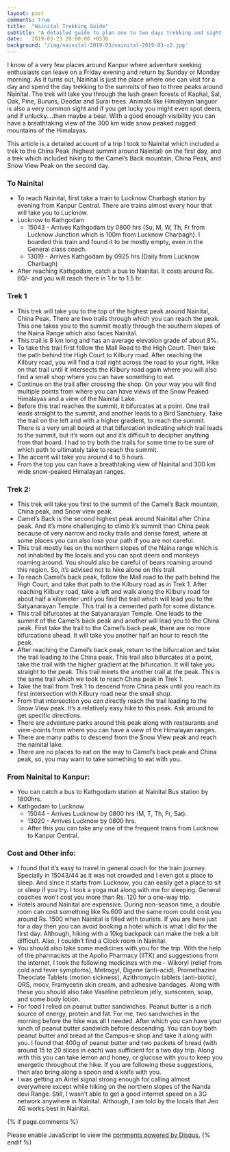 ```yaml
---
layout: post
comments: true
title:  "Nainital Trekking Guide"
subtitle: "A detailed guide to plan one to two days trekking and sight-seeing in Nainital, U.K., India"
date:   2019-03-23 20:00:00 +0530
background: '/img/nainital-2019-03/nainital-2019-03-x2.jpg'
---
```


I know of a very few places around Kanpur where adventure seeking enthusiasts can leave on a Friday evening and return by Sunday or Monday morning. As it turns out, Nainital is just the place where one can visit for a day and spend the day trekking to the summits of two to three peaks around Nainital. The trek will take you through the lush green forests of Kaphal, Sal, Oak, Pine, Buruns, Deodar and Surai trees. Animals like Himalayan languor is also a very common sight and if you get lucky you might even spot deers, and if unlucky….then maybe a bear. With a good enough visibility you can have a breathtaking view of the 300 km wide snow peaked rugged mountains of the Himalayas.


This article is a detailed account of a trip I took to Nainital which included a trek to the China Peak (highest summit around Nainital) on the first day, and a trek which included hiking to the Camel’s Back mountain, China Peak, and Snow View Peak on the second day.


### To Nainital
* To reach Nainital, first take a train to Lucknow Charbagh station by evening from Kanpur Central. There are trains almost every hour that will take you to Lucknow.
* Lucknow to Kathgodam
   * 15043 - Arrives Kathgodam by 0800 hrs (Su, M, W, Th, Fr from Lucknow Junction which is 100m from Lucknow Charbagh). I boarded this train and found it to be mostly empty, even in the General class coach.
   * 13019 - Arrives Kathgodam by 0925 hrs (Daily from Lucknow Charbagh)
* After reaching Kathgodam, catch a bus to Nainital. It costs around Rs. 60/- and you will reach there in 1 hr to 1.5 hr.


### Trek 1
* This trek will take you to the top of the highest peak around Nainital, China Peak. There are two trails through which you can reach the peak. This one takes you to the summit mostly through the southern slopes of the Naina Range which also faces Nainital.
* This trail is 8 km long and has an average elevation grade of about 8%.
* To take this trail first follow the Mall Road to the High Court. Then take the path behind the High Court to Kilbury road. After reaching the Kilbury road, you will find a trail right across the road to your right. Hike on that trail until it intersects the Kilbury road again where you will also find a small shop where you can have something to eat.
* Continue on the trail after crossing the shop. On your way you will find multiple points from where you can have views of the Snow Peaked Himalayas and a view of the Nainital Lake.
* Before this trail reaches the summit, it bifurcates at a point. One trail leads straight to the summit, and another leads to a Bird Sanctuary. Take the trail on the left and with a higher gradient, to reach the summit. There is a very small board at that bifurcation indicating which trail leads to the summit, but it’s worn out and it’s difficult to decipher anything from that board. I had to try both the trails for some time to be sure of which path to ultimately take to reach the summit.
* The accent will take you around 4 to 5 hours.
* From the top you can have a breathtaking view of Nainital and 300 km wide snow-peaked Himalayan ranges.


### Trek 2:
* This trek will take you first to the summit of the Camel’s Back mountain, China peak, and Snow view peak.
* Camel’s Back is the second highest peak around Nainital after China peak. And it’s more challenging to climb it’s summit than China peak because of very narrow and rocky trails and dense forest, where at some places you can also lose your path if you are not careful.
* This trail mostly lies on the northern slopes of the Naina range which is not inhabited by the locals and you can spot deers and monkeys roaming around. You should also be careful of bears roaming around this region. So, it’s advised not to hike alone on this trail.
* To reach Camel’s back peak, follow the Mall road to the path behind the High Court, and take that path to the Kilbury road as in Trek 1. After reaching Kilbury road, take a left and walk along the Kilbury road for about half a kilometer until you find the trail which will lead you to the Satyanarayan Temple. This trail is a cemented path for some distance.
* This trail bifurcates at the Satyanarayan Temple. One leads to the summit of the Camel’s back peak and another will lead you to the China peak. First take the trail to the Camel’s back peak, there are no more bifurcations ahead. It will take you another half an hour to reach the peak.
* After reaching the Camel’s back peak, return to the bifurcation and take the trail leading to the China peak. This trail also bifurcates at a point, take the trail with the higher gradient at the bifurcation. It will take you straight to the peak. This trail meets the another trail at the peak. This is the same trail which we took to reach China peak in Trek 1.
* Take the trail from Trek 1 to descend from China peak until you reach its first intersection with Kilbury road near the small shop.
* From that intersection you can directly reach the trail leading to the Snow View peak. It’s a relatively easy hike to this peak. Ask around to get specific directions.
* There are adventure parks around this peak along with restaurants and view-points from where you can have a view of the Himalayan ranges.
* There are many paths to descend from the Snow View peak and reach the nainital lake.
* There are no places to eat on the way to Camel’s back peak and China peak, so, you may want to take something to eat with you.


### From Nainital to Kanpur:
* You can catch a bus to Kathgodam station at Nainital Bus station by 1800hrs.
* Kathgodam to Lucknow
   * 15044 - Arrives Lucknow by 0800 hrs (M, T, Th, Fr, Sat).
   * 13020 - Arrives Lucknow by 0800 hrs.
   * After this you can take any one of the frequent trains from Lucknow to Kanpur Central.


### Cost and Other info:
* I found that it’s easy to travel in general coach for the train journey. Specially in 15043/44 as it was not crowded and I even got a place to sleep. And since it starts from Lucknow, you can easily get a place to sit or sleep if you try. I took a yoga mat along with me for sleeping. General coaches won’t cost you more than Rs. 120 for a one-way trip.
* Hotels around Nainital are expensive. During non-season time, a double room can cost something like Rs.600 and the same room could cost you around Rs. 1500 when Nainital is filled with tourists. If you are here just for a day then you can avoid booking a hotel which is what I did for the first day. Although, hiking with a 10kg backpack can make the trek a bit difficult. Also, I couldn’t find a Clock room in Nainital.
* You should also take some medicines with you for the trip. With the help of the pharmacists at the Apollo Pharmacy (IITK) and suggestions from the internet, I took the following medicines with me - Wikoryl (relief from cold and fever symptoms), Metrogyl, Digene (anti-acid), Promethazine Theoclate Tablets (motion sickness), Azithromycin tablets (anti-biotic), ORS, moov, Framycetin skin cream, and adhesive bandages. Along with these you should also take Vaseline petroleum jelly, sunscreen, soap, and some body lotion.
* For food I relied on peanut butter sandwiches. Peanut butter is a rich source of energy, protein and fat. For me, two sandwiches in the morning before the hike was all I needed. After which you can have your lunch of peanut butter sandwich before descending. You can buy both peanut butter and bread at the Campus-e shop and take it along with you. I found that 400g of peanut butter and two packets of bread (with around 15 to 20 slices in each) was sufficient for a two day trip. Along with this you can take lemon and honey, or glucose with you to keep you energetic throughout the hike. If you are following these suggestions, then also bring along a spoon and a knife with you.
* I was getting an Airtel signal strong enough for calling almost everywhere except while hiking on the northern slopes of the Nanda devi Range. Still, I wasn’t able to get a good internet speed on a 3G network anywhere in Nainital. Although, I am told by the locals that Jeo 4G works best in Nainital.

{% if page.comments %}
<div id="disqus_thread"></div>
<script>
    /**
     *  RECOMMENDED CONFIGURATION VARIABLES: EDIT AND UNCOMMENT THE SECTION BELOW TO INSERT DYNAMIC VALUES FROM YOUR PLATFORM OR CMS.
     *  LEARN WHY DEFINING THESE VARIABLES IS IMPORTANT: https://disqus.com/admin/universalcode/#configuration-variables
     */
    /*
    var disqus_config = function () {
        this.page.url = PAGE_URL;  // Replace PAGE_URL with your page's canonical URL variable
        this.page.identifier = PAGE_IDENTIFIER; // Replace PAGE_IDENTIFIER with your page's unique identifier variable
    };
    */
    (function() {  // REQUIRED CONFIGURATION VARIABLE: EDIT THE SHORTNAME BELOW
        var d = document, s = d.createElement('script');

        s.src = 'https://amanabt.disqus.com/embed.js';  // IMPORTANT: Replace EXAMPLE with your forum shortname!

        s.setAttribute('data-timestamp', +new Date());
        (d.head || d.body).appendChild(s);
    })();
</script>
<noscript>Please enable JavaScript to view the <a href="https://disqus.com/?ref_noscript" rel="nofollow">comments powered by Disqus.</a></noscript>
{% endif %}
